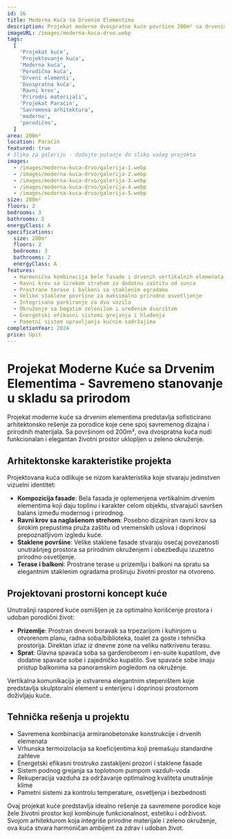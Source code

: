 ```yaml
---
id: 16
title: Moderna Kuća sa Drvenim Elementima
description: Projekat moderne dvospratne kuće površine 200m² sa drvenim detaljima i velikim terasama. Harmoničan spoj savremene arhitekture i prirodnih materijala za udoban porodični život u zelenom okruženju.
imageURL: /images/moderna-kuca-drvo.webp
tags:
  [
    'Projekat kuće',
    'Projektovanje kuća',
    'Moderna kuća',
    'Porodična kuća',
    'Drveni elementi',
    'Dvospratna kuća',
    'Ravni krov',
    'Prirodni materijali',
    'Projekat Paraćin',
    'Savremena arhitektura',
    'moderno',
    'porodično',
  ]
area: 200m²
location: Paraćin
featured: true
# Slike za galeriju - dodajte putanje do slika vašeg projekta
images:
  - /images/moderna-kuca-drvo/galerija-1.webp
  - /images/moderna-kuca-drvo/galerija-2.webp
  - /images/moderna-kuca-drvo/galerija-3.webp
  - /images/moderna-kuca-drvo/galerija-4.webp
  - /images/moderna-kuca-drvo/galerija-5.webp
size: 200m²
floors: 2
bedrooms: 3
bathrooms: 2
energyClass: A
specifications:
  size: 200m²
  floors: 2
  bedrooms: 3
  bathrooms: 2
  energyClass: A
features:
  - Harmonična kombinacija bele fasade i drvenih vertikalnih elemenata
  - Ravni krov sa širokom strehom za dodatnu zaštitu od sunca
  - Prostrane terase i balkoni sa staklenim ogradama
  - Velike staklene površine za maksimalno prirodno osvetljenje
  - Integrisano parkiranje za dva vozila
  - Okruženje sa bogatim zelenilom i uređenim dvorištem
  - Energetski efikasni sistemi grejanja i hlađenja
  - Pametni sistem upravljanja kućnim sadržajima
completionYear: 2024
price: Upit
---
```


# Projekat Moderne Kuće sa Drvenim Elementima - Savremeno stanovanje u skladu sa prirodom

Projekat moderne kuće sa drvenim elementima predstavlja sofisticirano arhitektonsko rešenje za porodice koje cene spoj savremenog dizajna i prirodnih materijala. Sa površinom od 200m², ova dvospratna kuća nudi funkcionalan i elegantan životni prostor uklopljen u zeleno okruženje.

## Arhitektonske karakteristike projekta

Projektovana kuća odlikuje se nizom karakteristika koje stvaraju jedinstven vizuelni identitet:

- **Kompozicija fasade**: Bela fasada je oplemenjena vertikalnim drvenim elementima koji daju toplinu i karakter celom objektu, stvarajući savršen balans između modernog i prirodnog.
- **Ravni krov sa naglašenom strehom**: Posebno dizajniran ravni krov sa širokim prepustima pruža zaštitu od vremenskih uslova i doprinosi prepoznatljivom izgledu kuće.
- **Staklene površine**: Velike staklene fasade stvaraju osećaj povezanosti unutrašnjeg prostora sa prirodnim okruženjem i obezbeđuju izuzetno prirodno osvetljenje.
- **Terase i balkoni**: Prostrane terase u prizemlju i balkoni na spratu sa elegantnim staklenim ogradama proširuju životni prostor na otvoreno.

## Projektovani prostorni koncept kuće

Unutrašnji raspored kuće osmišljen je za optimalno korišćenje prostora i udoban porodični život:

- **Prizemlje**: Prostran dnevni boravak sa trpezarijom i kuhinjom u otvorenom planu, radna soba/biblioteka, toalet za goste i tehnička prostorija. Direktan izlaz iz dnevne zone na veliku natkrivenu terasu.
- **Sprat**: Glavna spavaća soba sa garderoberom i en-suite kupatilom, dve dodatne spavaće sobe i zajedničko kupatilo. Sve spavaće sobe imaju pristup balkonima sa panoramskim pogledom na okruženje.

Vertikalna komunikacija je ostvarena elegantnim stepeništem koje predstavlja skulptoralni element u enterijeru i doprinosi prostornom doživljaju kuće.

## Tehnička rešenja u projektu

- Savremena kombinacija armiranobetonske konstrukcije i drvenih elemenata
- Vrhunska termoizolacija sa koeficijentima koji premašuju standardne zahteve
- Energetski efikasni trostruko zastakljeni prozori i staklene fasade
- Sistem podnog grejanja sa toplotnom pumpom vazduh-voda
- Rekuperacija vazduha za održavanje optimalnog kvaliteta unutrašnje klime
- Pametni sistemi za kontrolu temperature, osvetljenja i bezbednosti

Ovaj projekat kuće predstavlja idealno rešenje za savremene porodice koje žele životni prostor koji kombinuje funkcionalnost, estetiku i održivost. Svojom arhitekturom koja integriše prirodne materijale i zeleno okruženje, ova kuća stvara harmoničan ambijent za zdrav i udoban život.
